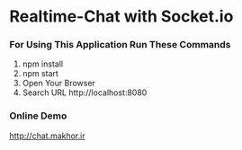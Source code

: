 # Realtime-Chat with Socket.io

### For Using This Application Run These Commands

1. npm install
2. npm start
3. Open Your Browser
4. Search URL http://localhost:8080

### Online Demo

http://chat.makhor.ir
